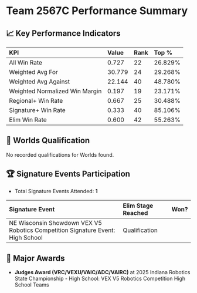 # Team 2567C Performance Summary

## 📈 Key Performance Indicators
| KPI | Value | Rank | Top % |
|:---|:---|:---|:---|
| All Win Rate | 0.727 | 22 | 26.829% |
| Weighted Avg For | 30.779 | 24 | 29.268% |
| Weighted Avg Against | 22.144 | 40 | 48.780% |
| Weighted Normalized Win Margin | 0.197 | 19 | 23.171% |
| Regional+ Win Rate | 0.667 | 25 | 30.488% |
| Signature+ Win Rate | 0.333 | 40 | 85.106% |
| Elim Win Rate | 0.600 | 42 | 55.263% |


## 🎯 Worlds Qualification
No recorded qualifications for Worlds found.

## 🏆 Signature Events Participation
- Total Signature Events Attended: **1**

| Signature Event | Elim Stage Reached | Won? |
|:----------------|:-------------------|:----|
| NE Wisconsin Showdown VEX V5 Robotics Competition Signature Event: High School | Qualification |  |


## 🥇 Major Awards
- **Judges Award (VRC/VEXU/VAIC/ADC/VAIRC)** at 2025 Indiana Robotics State Championship - High School: VEX V5 Robotics Competition High School Teams

